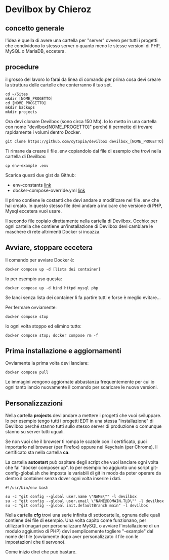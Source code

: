 # Devilbox by Chieroz

## concetto generale

l'idea è quella di avere una cartella per "server" ovvero per tutti i progetti che condividono lo stesso server o quanto meno le stesse versioni di PHP, MySQL o MariaDB, eccetera.

## procedure

il grosso del lavoro lo farai da linea di comando:per prima cosa devi creare la struttura delle cartelle che conterranno il tuo set.

    cd ~/Sites
    mkdir [NOME_PROGETTO]
    cd [NOME_PROGETTO]
    mkdir backups
    mkdir projects

Ora devi clonare Devilbox (sono circa 150 Mb). Io lo metto in una cartella con nome "devilbox[NOME_PROGETTO]" perché ti permette di trovare rapidamente i volumi dentro Docker.

    git clone https://github.com/cytopia/devilbox devilbox_[NOME_PROGETTO]

Ti rimane da creare il file .env copiandolo dal file di esempio che trovi nella cartella di Devilbox:

    cp env-example .env

Scarica questi due gist da Github:

- env-constants [link](https://gist.github.com/chieroz/8711716d9fe1a68db21a6b37c3f18aeb)
- docker-compose-override.yml [link](https://gist.github.com/chieroz/5514cc58bb812fcc0ba7b6000b5d212b)

Il primo contiene le costanti che devi andare a modificare nel file .env che hai creato. In questo stesso file devi andare a indicare che versione di PHP, Mysql eccetera vuoi usare.

Il secondo file copialo direttamente nella cartella di Devilbox. Occhio: per ogni cartella che contiene un'installazione di Devilbox devi cambiare le maschere di rete altrimenti Docker si incazza.

## Avviare, stoppare eccetera

Il comando per avviare Docker è:

    docker compose up -d [lista dei container]

Io per esempio uso questa:

    docker compose up -d bind httpd mysql php

Se lanci senza lista dei container li fa partire tutti e forse è meglio evitare...

Per fermare ovviamente:

    docker compose stop

Io ogni volta stoppo ed elimino tutto:

    docker compose stop; docker compose rm -f

## Prima installazione e aggiornamenti

Ovviamente la prima volta devi lanciare:

    docker compose pull

Le immagini vengono aggiornate abbastanza frequentemente per cui io ogni tanto lancio nuovamente il comando per scaricare le nuove versioni.

## Personalizzazioni

Nella cartella **projects** devi andare a mettere i progetti che vuoi sviluppare. Io per esempio tengo tutti i progetti EDT in una stessa "installazione" di Devilbox perché stanno tutti sullo stesso server di produzione o comunque stanno su server tutti uguali.

Se non vuoi che il browser ti rompa le scatole con il certificato, puoi importarlo nel browser (per Firefox) oppure nei Keychain (per Chrome). Il certificato sta nella cartella **ca**.

La cartella **autostart** può ospitare degli script che vuoi lanciare ogni volta che fai "docker composer up". Io per esempio ho aggiunto uno script git-config-global.sh che imposta le variabili di git in modo da poter operare da dentro il container senza dover ogni volta inserire i dati.

```
#!/usr/bin/env bash

su -c "git config --global user.name \"NAME\"" -l devilbox
su -c "git config --global user.email \"NAME@DOMAIN.TLD\"" -l devilbox
su -c "git config --global init.defaultBranch main" -l devilbox
```

Nella cartella **cfg** trovi una serie infinita di sottocartelle, ognuna delle quali contiene dei file di esempio. Una volta capito come funzionano, per utilizzarli (magari per personalizzare MySQL o avviare l'installazione di un modulo aggiuntivo di PHP) devi semplicemente togliere "-example" dal nome del file (ovviamente dopo aver personalizzato il file con le impostazioni che ti servono).

Come inizio direi che può bastare.
